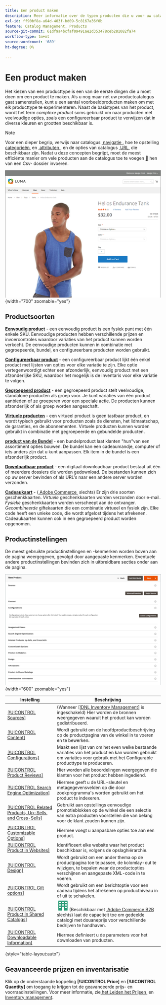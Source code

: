 ```yaml
---
title: Een product maken
description: Meer informatie over de typen producten die u voor uw catalogus kunt maken.
exl-id: ff90bf8a-a64d-403f-bd09-5c8167a36f0b
feature: Catalog Management, Products
source-git-commit: 61df9a4bcfaf09491ae2d353478ceb281082fa74
workflow-type: tm+mt
source-wordcount: '689'
ht-degree: 0%

---
```


# Een product maken

Het kiezen van een producttype is een van de eerste dingen die u moet doen om een product te maken. Als u nog maar net uw productcatalogus gaat samenstellen, kunt u een aantal voorbeeldproducten maken om met elk producttype te experimenteren. Naast de basistypes van het product, wordt het term _complexe product_ soms gebruikt om naar producten met veelvoudige opties, zoals een configureerbaar product te verwijzen dat in diverse kleuren en grootten beschikbaar is.

>[!NOTE]
>
>Voor een dieper begrip, verwijs naar catalogus [&#x200B; navigatie &#x200B;](navigation.md), hoe te opstelling [&#x200B; categorieën &#x200B;](categories.md) en [&#x200B; attributen &#x200B;](product-attributes.md), en de opties van catalogus [&#x200B; URL &#x200B;](catalog-urls.md) die beschikbaar zijn. Nadat u deze concepten begrijpt, moet de meest efficiënte manier om vele producten aan de catalogus toe te voegen [&#128279;](../systems/data-import.md) hen van een Csv- dossier invoeren.

![&#x200B; pagina van het Product op de storefront &#x200B;](./assets/storefront-product-page.png){width="700" zoomable="yes"}

## Productsoorten

**[Eenvoudig product](product-create-simple.md)** - een eenvoudig product is een fysiek punt met één enkele SKU. Eenvoudige producten hebben verschillende prijzen en invoercontroles waardoor variaties van het product kunnen worden verkocht. De eenvoudige producten kunnen in combinatie met gegroepeerde, bundel, en configureerbare producten worden gebruikt.

**[Configureerbaar product](product-create-configurable.md)** - een configureerbaar product lijkt één enkel product met lijsten van opties voor elke variatie te zijn. Elke optie vertegenwoordigt echter een afzonderlijk, eenvoudig product met een afzonderlijke SKU, waardoor het mogelijk is de inventaris voor elke variatie te volgen.

**[Gegroepeerd product](product-create-grouped.md)** - een gegroepeerd product stelt veelvoudige, standalone producten als groep voor. Je kunt variaties van één product aanbieden of ze groeperen voor een speciale actie. De producten kunnen afzonderlijk of als groep worden aangeschaft.

**[Virtuele producten](product-create-virtual.md)** - een virtueel product is geen tastbaar product, en wordt typisch gebruikt voor producten zoals de diensten, het lidmaatschap, de garanties, en de abonnementen. Virtuele producten kunnen worden gebruikt in combinatie met gegroepeerde en gebundelde producten.

**[product van de Bundel](product-create-bundle.md)** - een bundelproduct laat klanten &quot;hun&quot;van een assortiment opties bouwen. De bundel kan een cadeaumandje, computer of iets anders zijn dat u kunt aanpassen. Elk item in de bundel is een afzonderlijk product.

**[Downloadbaar product](product-create-downloadable.md)** - een digitaal downloadbaar product bestaat uit één of meerdere dossiers die worden gedownload. De bestanden kunnen zich op uw server bevinden of als URL&#39;s naar een andere server worden verzonden.

**[Cadeaukaart](product-gift-card-create.md)** - ([&#x200B; Adobe Commerce &#x200B;](../landing/home.md#product-editions) slechts) Er zijn drie soorten geschenkkaarten. _Virtuele_ geschenkkaarten worden verzonden door e-mail. _Fysieke_ geschenkkaarten worden verscheept aan de ontvanger. _Gecombineerde_ giftekaarten die een combinatie virtueel en fysiek zijn. Elke code heeft een unieke code, die wordt afgelost tijdens het afrekenen. Cadeaukaarten kunnen ook in een gegroepeerd product worden opgenomen.

## Productinstellingen

De meest gebruikte productinstellingen en -kenmerken worden boven aan de pagina weergegeven, gevolgd door aangepaste kenmerken. Eventuele andere productinstellingen bevinden zich in uitbreidbare secties onder aan de pagina.

![&#x200B; Montages van het Product &#x200B;](./assets/product-settings.png){width="600" zoomable="yes"}

| Instelling | Beschrijving |
|--- |--- |
| [[!UICONTROL Sources]](../inventory-management/sources-assign-per-product.md) | (Wanneer [[!DNL Inventory Management]](../inventory-management/introduction.md) is ingeschakeld) Hier worden de bronnen weergegeven waaruit het product kan worden gedistribueerd. |
| [[!UICONTROL Content]](product-content.md) | Wordt gebruikt om de hoofdproductbeschrijving op de productpagina van de winkel in te voeren en te bewerken. |
| [[!UICONTROL Configurations]](product-configurations.md) | Maakt een lijst van om het even welke bestaande variaties van het product en kan worden gebruikt om variaties voor gebruik met het Configurable producttype te produceren. |
| [[!UICONTROL Product Reviews]](settings-advanced-product-reviews.md) | Hier worden alle beoordelingen weergegeven die klanten voor het product hebben ingediend. |
| [[!UICONTROL Search Engine Optimization]](product-search-engine-optimization.md) | Hiermee geeft u de URL-sleutel en metagegevensvelden op die door zoekprogramma&#39;s worden gebruikt om het product te indexeren. |
| [[!UICONTROL Related Products, Up-Sells, and Cross-Sells]](related-products-up-sells-cross-sells.md) | Gebruikt aan opstellings eenvoudige promotieblokken op de winkel die een selectie van extra producten voorstellen die van belang voor de klant zouden kunnen zijn. |
| [[!UICONTROL Customizable Options]](settings-advanced-custom-options.md) | Hiermee voegt u aanpasbare opties toe aan een product. |
| [[!UICONTROL Product in Websites]](settings-basic-websites.md) | Identificeert elke website waar het product beschikbaar is, volgens de opslaghiërarchie. |
| [[!UICONTROL Design]](settings-advanced-design.md) | Wordt gebruikt om een ander thema op de productpagina toe te passen, de kolomlay-out te wijzigen, te bepalen waar de productopties verschijnen en aangepaste XML-code in te voeren. |
| [[!UICONTROL Gift options]](product-gift-options.md) | Wordt gebruikt om een berichtoptie voor een cadeau tijdens het afrekenen op productniveau in of uit te schakelen. |
| [[!UICONTROL Product In Shared Catalogs]](../b2b/catalog-shared.md) | ![&#x200B; Adobe Commerce B2B &#x200B;](../assets/b2b.svg) (Beschikbaar met [&#x200B; Adobe Commerce B2B &#x200B;](../b2b/introduction.md) slechts) laat de capaciteit toe om gedeelde catalogi met douaneprijs voor verschillende bedrijven te handhaven. |
| [[!UICONTROL Downloadable Information]](product-create-downloadable.md#step-5-complete-the-downloadable-information) | Hiermee definieert u de parameters voor het downloaden van producten. |

{style="table-layout:auto"}

## Geavanceerde prijzen en inventarisatie

Klik op de onderstaande koppeling **[!UICONTROL Price]** en **[!UICONTROL Quantity]** om toegang te krijgen tot de geavanceerde prijs- en voorraadinstellingen. Voor meer informatie, zie [&#x200B; het Leiden het Prijsen &#x200B;](pricing-advanced.md) en [&#x200B; Inventory management &#x200B;](../inventory-management/introduction.md).
